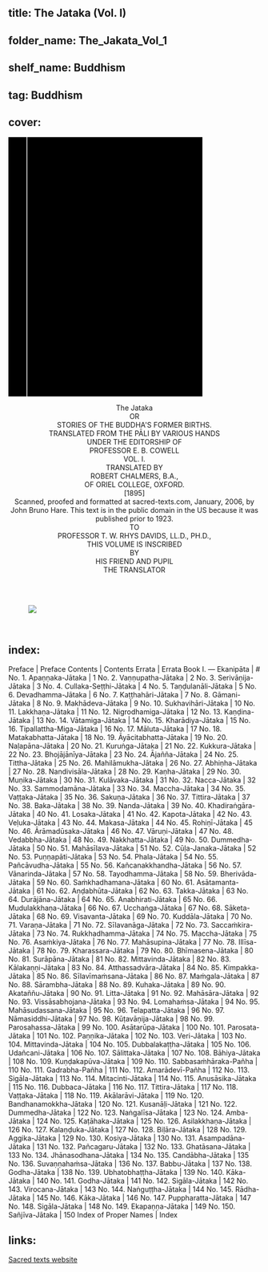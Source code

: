 ## title: The Jataka (Vol. I)
## folder_name: The_Jakata_Vol_1
## shelf_name: Buddhism
## tag: Buddhism
## cover:
<div class="urantiapedia-book-front urantiapedia-book-islam">
<svg xmlns="http://www.w3.org/2000/svg" width="102.6mm" height="136.8mm" viewBox="0 0 102.6 136.8" version="1.1">
	<g transform="translate(-7,-5)">
		<rect width="9.6" height="136.8" x="7" y="5" />
		<rect width="96.9" height="136.8" x="17" y="5" />
		<text style="font-size:5px" x="61" y="22">Robert Chalmers; E.B. Cowell</text>
		<text style="font-size:4px" x="61" y="125">1895</text>
		<text style="font-size:9px" x="61" y="60">The Jataka</text>
	</g>
</svg>
</div>

<p style="text-align:center;">
<span class="text-h3">The Jataka</span><br>
OR<br>
STORIES OF THE BUDDHA'S FORMER BIRTHS.<br>
TRANSLATED FROM THE PĀLI BY VARIOUS HANDS<br>
UNDER THE EDITORSHIP OF<br>
<span class="text-h5">PROFESSOR E. B. COWELL</span><br>
VOL. I.<br>
TRANSLATED BY<br>
<span class="text-h5">ROBERT CHALMERS, B.A.,</span><br>
OF ORIEL COLLEGE, OXFORD.<br>
[1895]<br>
Scanned, proofed and formatted at sacred-texts.com, January, 2006, by John Bruno Hare. This text is in the public domain in the US because it was published prior to 1923.<br>
TO<br>
PROFESSOR T. W. RHYS DAVIDS, LL.D., PH.D.,<br>
THIS VOLUME IS INSCRIBED<br>
BY<br>
HIS FRIEND AND PUPIL<br>
THE TRANSLATOR<br>
<br>
</p>

<br>

<figure id="Figure_1" class="image urantiapedia image-style-align-center">
<img src="/image/book/Buddhism/The_Jakata_Vol_1/buddha.jpg">
</figure>

<br style="clear:both;"/>


## index:
Preface | Preface
Contents | Contents
Errata | Errata
Book I. — Ekanipāta | #
	No. 1. Apaṇṇaka-Jātaka | 1
	No. 2. Vaṇṇupatha-Jātaka | 2
	No. 3. Serivāṇija-Jātaka | 3
	No. 4. Cullaka-Seṭṭhi-Jātaka | 4
	No. 5. Taṇḍulanāli-Jātaka | 5
	No. 6. Devadhamma-Jātaka | 6
	No. 7. Kaṭṭhahāri-Jātaka | 7
	No. 8. Gāmani-Jātaka | 8
	No. 9. Makhādeva-Jātaka | 9
	No. 10. Sukhavihāri-Jātaka | 10
	No. 11. Lakkhaṇa-Jātaka | 11
	No. 12. Nigrodhamiga-Jātaka | 12
	No. 13. Kaṇḍina-Jātaka | 13
	No. 14. Vātamiga-Jātaka | 14
	No. 15. Kharādiya-Jātaka | 15
	No. 16. Tipallattha-Miga-Jātaka | 16
	No. 17. Māluta-Jātaka | 17
	No. 18. Matakabhatta-Jātaka | 18
	No. 19. Āyācitabhatta-Jātaka | 19
	No. 20. Naḷapāna-Jātaka | 20
	No. 21. Kuruṅga-Jātaka | 21
	No. 22. Kukkura-Jātaka | 22
	No. 23. Bhojājānīya-Jātaka | 23
	No. 24. Ājañña-Jātaka | 24
	No. 25. Tittha-Jātaka | 25
	No. 26. Mahilāmukha-Jātaka | 26
	No. 27. Abhiṇha-Jātaka | 27
	No. 28. Nandivisāla-Jātaka | 28
	No. 29. Kaṇha-Jātaka | 29
	No. 30. Muṇika-Jātaka | 30
	No. 31. Kulāvaka-Jātaka | 31
	No. 32. Nacca-Jātaka | 32
	No. 33. Sammodamāna-Jātaka | 33
	No. 34. Maccha-Jātaka | 34
	No. 35. Vaṭṭaka-Jātaka | 35
	No. 36. Sakuṇa-Jātaka | 36
	No. 37. Tittira-Jātaka | 37
	No. 38. Baka-Jātaka | 38
	No. 39. Nanda-Jātaka | 39
	No. 40. Khadiraṅgāra-Jātaka | 40
	No. 41. Losaka-Jātaka | 41
	No. 42. Kapota-Jātaka | 42
	No. 43. Veḷuka-Jātaka | 43
	No. 44. Makasa-Jātaka | 44
	No. 45. Rohiṇī-Jātaka | 45
	No. 46. Ārāmadūsaka-Jātaka | 46
	No. 47. Vāruṇi-Jātaka | 47
	No. 48. Vedabbha-Jātaka | 48
	No. 49. Nakkhatta-Jātaka | 49
	No. 50. Dummedha-Jātaka | 50
	No. 51. Mahāsīlava-Jātaka | 51
	No. 52. Cūḷa-Janaka-Jātaka | 52
	No. 53. Puṇṇapāti-Jātaka | 53
	No. 54. Phala-Jātaka | 54
	No. 55. Pañcāvudha-Jātaka | 55
	No. 56. Kañcanakkhandha-Jātaka | 56
	No. 57. Vānarinda-Jātaka | 57
	No. 58. Tayodhamma-Jātaka | 58
	No. 59. Bherivāda-Jātaka | 59
	No. 60. Saṁkhadhamana-Jātaka | 60
	No. 61. Asātamanta-Jātaka | 61
	No. 62. Aṇḍabhūta-Jātaka | 62
	No. 63. Takka-Jātaka | 63
	No. 64. Durājāna-Jātaka | 64
	No. 65. Anabhirati-Jātaka | 65
	No. 66. Mudulakkhaṇa-Jātaka | 66
	No. 67. Ucchaṅga-Jātaka | 67
	No. 68. Sāketa-Jātaka | 68
	No. 69. Visavanta-Jātaka | 69
	No. 70. Kuddāla-Jātaka | 70
	No. 71. Varaṇa-Jātaka | 71
	No. 72. Sīlavanāga-Jātaka | 72
	No. 73. Saccaṁkira-Jātaka | 73
	No. 74. Rukkhadhamma-Jātaka | 74
	No. 75. Maccha-Jātaka | 75
	No. 76. Asaṁkiya-Jātaka | 76
	No. 77. Mahāsupina-Jātaka | 77
	No. 78. Illīsa-Jātaka | 78
	No. 79. Kharassara-Jātaka | 79
	No. 80. Bhīmasena-Jātaka | 80
	No. 81. Surāpāna-Jātaka | 81
	No. 82. Mittavinda-Jātaka | 82
	No. 83. Kālakaṇṇi-Jātaka | 83
	No. 84. Atthassadvāra-Jātaka | 84
	No. 85. Kimpakka-Jātaka | 85
	No. 86. Sīlavīmaṁsana-Jātaka | 86
	No. 87. Maṁgala-Jātaka | 87
	No. 88. Sārambha-Jātaka | 88
	No. 89. Kuhaka-Jātaka | 89
	No. 90. Akataññu-Jātaka | 90
	No. 91. Litta-Jātaka | 91
	No. 92. Mahāsāra-Jātaka | 92
	No. 93. Vissāsabhojana-Jātaka | 93
	No. 94. Lomahaṁsa-Jātaka | 94
	No. 95. Mahāsudassana-Jātaka | 95
	No. 96. Telapatta-Jātaka | 96
	No. 97. Nāmasiddhi-Jātaka | 97
	No. 98. Kūṭavāṇija-Jātaka | 98
	No. 99. Parosahassa-Jātaka | 99
	No. 100. Asātarūpa-Jātaka | 100
	No. 101. Parosata-Jātaka | 101
	No. 102. Paṇṇika-Jātaka | 102
	No. 103. Veri-Jātaka | 103
	No. 104. Mittavinda-Jātaka | 104
	No. 105. Dubbalakaṭṭha-Jātaka | 105
	No. 106. Udañcani-Jātaka | 106
	No. 107. Sālittaka-Jātaka | 107
	No. 108. Bāhiya-Jātaka | 108
	No. 109. Kuṇḍakapūva-Jātaka | 109
	No. 110. Sabbasaṁhāraka-Pañha | 110
	No. 111. Gadrabha-Pañha | 111
	No. 112. Amarādevī-Pañha | 112
	No. 113. Sigāla-Jātaka | 113
	No. 114. Mitacinti-Jātaka | 114
	No. 115. Anusāsika-Jātaka | 115
	No. 116. Dubbaca-Jātaka | 116
	No. 117. Tittira-Jātaka | 117
	No. 118. Vaṭṭaka-Jātaka | 118
	No. 119. Akālarāvi-Jātaka | 119
	No. 120. Bandhanamokkha-Jātaka | 120
	No. 121. Kusanāḷi-Jātaka | 121
	No. 122. Dummedha-Jātaka | 122
	No. 123. Naṅgalīsa-Jātaka | 123
	No. 124. Amba-Jātaka | 124
	No. 125. Kaṭāhaka-Jātaka | 125
	No. 126. Asilakkhaṇa-Jātaka | 126
	No. 127. Kalaṇḍuka-Jātaka | 127
	No. 128. Biḷāra-Jātaka | 128
	No. 129. Aggika-Jātaka | 129
	No. 130. Kosiya-Jātaka | 130
	No. 131. Asampadāna-Jātaka | 131
	No. 132. Pañcagaru-Jātaka | 132
	No. 133. Ghatāsana-Jātaka | 133
	No. 134. Jhānasodhana-Jātaka | 134
	No. 135. Candābha-Jātaka | 135
	No. 136. Suvaṇṇahaṁsa-Jātaka | 136
	No. 137. Babbu-Jātaka | 137
	No. 138. Godha-Jātaka | 138
	No. 139. Ubhatobhaṭṭha-Jātaka | 139
	No. 140. Kāka-Jātaka | 140
	No. 141. Godha-Jātaka | 141
	No. 142. Sigāla-Jātaka | 142
	No. 143. Virocana-Jātaka | 143
	No. 144. Naṅguṭṭha-Jātaka | 144
	No. 145. Rādha-Jātaka | 145
	No. 146. Kāka-Jātaka | 146
	No. 147. Puppharatta-Jātaka | 147
	No. 148. Sigāla-Jātaka | 148
	No. 149. Ekapaṇṇa-Jātaka | 149
	No. 150. Sañjīva-Jātaka | 150
Index of Proper Names | Index

## links:
[Sacred texts website](https://sacred-texts.com/bud/j1/index.htm)